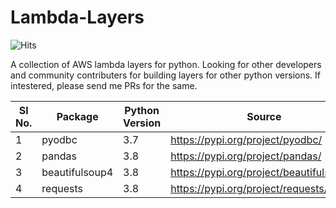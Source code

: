 # Lambda-Layers

![Hits](https://hitcounter.pythonanywhere.com/count/tag.svg?url=https%3A%2F%2Fgithub.com%2Fkuharan%2FLambda-Layers)

A collection of AWS lambda layers for python. Looking for other developers and community contributers for building layers for other python versions. If intestered, please send me PRs for the same.

| Sl No. | Package        | Python Version | Source                                   | Link                                                                                                                        |
|--------|----------------|----------------|------------------------------------------|-----------------------------------------------------------------------------------------------------------------------------|
| 1      | pyodbc         | 3.7            | <https://pypi.org/project/pyodbc/>         | [Link](https://github.com/kuharan/Lambda-Layers/blob/fdb4edf0ffe9e65493c06d99490838f27c14786e/3.7/pyodbc-layer.zip)         |
| 2      | pandas         | 3.8            | <https://pypi.org/project/pandas/>         | [Link](https://github.com/kuharan/Lambda-Layers/blob/fdb4edf0ffe9e65493c06d99490838f27c14786e/3.8/pandas-layer.zip)         |
| 3      | beautifulsoup4 | 3.8            | <https://pypi.org/project/beautifulsoup4/> | [Link](https://github.com/kuharan/Lambda-Layers/blob/fdb4edf0ffe9e65493c06d99490838f27c14786e/3.8/beautifulsoup4-layer.zip) |
| 4      | requests       | 3.8            | <https://pypi.org/project/requests/>       | [Link](https://github.com/kuharan/Lambda-Layers/blob/fdb4edf0ffe9e65493c06d99490838f27c14786e/3.8/requests-layer.zip)       |
